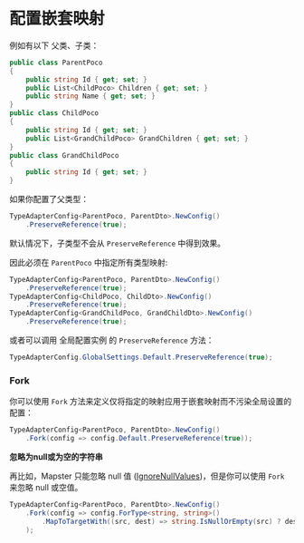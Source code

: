 # 配置嵌套映射

例如有以下 父类、子类：

```csharp
public class ParentPoco
{
    public string Id { get; set; }
    public List<ChildPoco> Children { get; set; }
    public string Name { get; set; }
}
public class ChildPoco
{
    public string Id { get; set; }
    public List<GrandChildPoco> GrandChildren { get; set; }
}
public class GrandChildPoco
{
    public string Id { get; set; }
}
```

如果你配置了父类型：

```csharp
TypeAdapterConfig<ParentPoco, ParentDto>.NewConfig()
    .PreserveReference(true);
```

默认情况下，子类型不会从 `PreserveReference` 中得到效果。

因此必须在 `ParentPoco` 中指定所有类型映射:

```csharp
TypeAdapterConfig<ParentPoco, ParentDto>.NewConfig()
    .PreserveReference(true);
TypeAdapterConfig<ChildPoco, ChildDto>.NewConfig()
    .PreserveReference(true);
TypeAdapterConfig<GrandChildPoco, GrandChildDto>.NewConfig()
    .PreserveReference(true);
```

或者可以调用 全局配置实例 的 `PreserveReference` 方法：

```csharp
TypeAdapterConfig.GlobalSettings.Default.PreserveReference(true);
```

### Fork

你可以使用 `Fork` 方法来定义仅将指定的映射应用于嵌套映射而不污染全局设置的配置：

```csharp
TypeAdapterConfig<ParentPoco, ParentDto>.NewConfig()
    .Fork(config => config.Default.PreserveReference(true));
```

**忽略为null或为空的字符串**

再比如，Mapster 只能忽略 null 值 ([IgnoreNullValues](Shallow-merge.md#copy-vs-merge))，但是你可以使用 `Fork` 来忽略 null 或空值。 

```csharp
TypeAdapterConfig<ParentPoco, ParentDto>.NewConfig()
    .Fork(config => config.ForType<string, string>()
        .MapToTargetWith((src, dest) => string.IsNullOrEmpty(src) ? dest : src)
    );
```